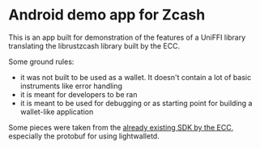 # Android demo app for Zcash

This is an app built for demonstration of the features of a UniFFI library translating the librustzcash library built by the ECC.

Some ground rules:
- it was not built to be used as a wallet. It doesn't contain a lot of basic instruments like error handling
- it is meant for developers to be ran
- it is meant to be used for debugging or as starting point for building a wallet-like application

Some pieces were taken from the [already existing SDK by the ECC](https://github.com/zcash/zcash-android-wallet-sdk), especially the protobuf for using lightwalletd.

